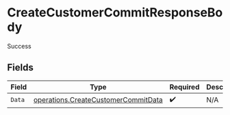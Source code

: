 # CreateCustomerCommitResponseBody

Success


## Fields

| Field                                                                                      | Type                                                                                       | Required                                                                                   | Description                                                                                |
| ------------------------------------------------------------------------------------------ | ------------------------------------------------------------------------------------------ | ------------------------------------------------------------------------------------------ | ------------------------------------------------------------------------------------------ |
| `Data`                                                                                     | [operations.CreateCustomerCommitData](../../models/operations/createcustomercommitdata.md) | :heavy_check_mark:                                                                         | N/A                                                                                        |